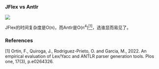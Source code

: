 ### JFlex vs Antlr
![](https://journals.plos.org/plosone/article/figure/image?size=inline&id=10.1371/journal.pone.0264326.t002)

JFlex的时间复杂度是O(n)，而Antlr是O(n<sup>4</sup>)[<sup>[1]</sup>](#R1)，选谁显而易见了。


### References
<div><a name="R1"></a>
[1] Ortin, F., Quiroga, J., Rodriguez-Prieto, O. and Garcia, M., 2022. An empirical evaluation of Lex/Yacc and ANTLR parser generation tools. Plos one, 17(3), p.e0264326.
</div>